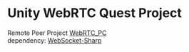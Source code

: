 # Unity WebRTC Quest Project
Remote Peer Project [WebRTC_PC](https://github.com/gtk2k/WebRTC_PC)  
dependency: [WebSocket-Sharp](https://github.com/sta/websocket-sharp)
